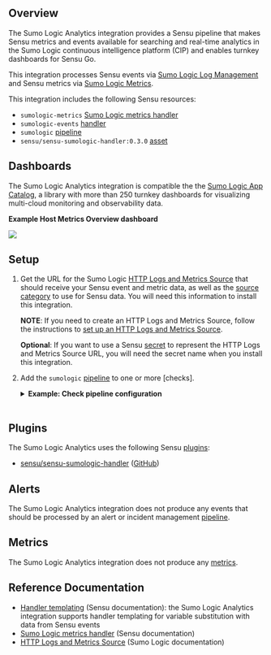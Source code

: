 ## Overview

<!-- Sensu Integration description; supports markdown -->

The Sumo Logic Analytics integration provides a Sensu pipeline that makes Sensu metrics and events available for searching and real-time analytics in the Sumo Logic continuous intelligence platform (CIP) and enables turnkey dashboards for Sensu Go.

This integration processes Sensu events via [Sumo Logic Log Management] and Sensu metrics via [Sumo Logic Metrics].

This integration includes the following Sensu resources:

* `sumologic-metrics` [Sumo Logic metrics handler]
* `sumologic-events` [handler]
* `sumologic` [pipeline]
* `sensu/sensu-sumologic-handler:0.3.0` [asset]

## Dashboards

<!-- List of supported dashboards w/ screenshots (supports png, jpeg, and gif images; relative paths only; e.g. `![](img/dashboard-1.png)` )-->

The Sumo Logic Analytics integration is compatible the the [Sumo Logic App Catalog][sumologic-app-catalog], a library with more than 250 turnkey dashboards for visualizing multi-cloud monitoring and observability data.

**Example Host Metrics Overview dashboard**

![](img/example-dashboard.png)

## Setup

<!-- Sensu Integration setup instructions, including Sensu agent configuration and external component configuration -->
<!-- EXAMPLE: what configuration (if any) is required in a third-party service to enable monitoring? -->

1. Get the URL for the Sumo Logic [HTTP Logs and Metrics Source] that should receive your Sensu event and metric data, as well as the [source category] to use for Sensu data. You will need this information to install this integration.

   **NOTE**: If you need to create an HTTP Logs and Metrics Source, follow the instructions to [set up an HTTP Logs and Metrics Source].

   **Optional**: If you want to use a Sensu [secret] to represent the HTTP Logs and Metrics Source URL, you will need the secret name when you install this integration.

1. Add the `sumologic` [pipeline] to one or more [checks].

   <details><summary><strong>Example: Check pipeline configuration</strong></summary>

   ```yaml
   spec:
     pipelines:
       - api_version: core/v2
         type: Pipeline
         name: sumologic
   ```

   </details>
   <br>

## Plugins

<!-- Links to any Sensu Integration dependencies (i.e. Sensu Plugins) -->

The Sumo Logic Analytics uses the following Sensu [plugins]:

- [sensu/sensu-sumologic-handler][sensu-sumologic-handler-bonsai] ([GitHub][sensu-sumologic-handler-github])

## Alerts

<!-- List of all alerts generated by this integration. -->

The Sumo Logic Analytics integration does not produce any events that should be processed by an alert or incident management [pipeline].

## Metrics

<!-- List of all metrics or events collected by this integration. -->

The Sumo Logic Analytics integration does not produce any [metrics].

## Reference Documentation

<!-- Please provide links to any relevant reference documentation to help users learn more and/or troubleshoot this integration; specifically including any third-party software documentation. -->

* [Handler templating][handler-templating] (Sensu documentation): the Sumo Logic Analytics integration supports handler templating for variable substitution with data from Sensu events
* [Sumo Logic metrics handler] (Sensu documentation)
* [HTTP Logs and Metrics Source] (Sumo Logic documentation)


<!-- Links -->
[check]: https://docs.sensu.io/sensu-go/latest/observability-pipeline/observe-schedule/checks/
[asset]: https://docs.sensu.io/sensu-go/latest/plugins/assets/
[subscription]: https://docs.sensu.io/sensu-go/latest/observability-pipeline/observe-schedule/subscriptions/
[subscriptions]: https://docs.sensu.io/sensu-go/latest/observability-pipeline/observe-schedule/subscriptions/
[agents]: https://docs.sensu.io/sensu-go/latest/observability-pipeline/observe-schedule/agent/
[annotation]: https://docs.sensu.io/sensu-go/latest/observability-pipeline/observe-schedule/agent/#general-configuration-flags
[plugins]: https://docs.sensu.io/sensu-go/latest/plugins/
[metrics]: https://docs.sensu.io/sensu-go/latest/observability-pipeline/observe-schedule/metrics/
[pipeline]: https://docs.sensu.io/sensu-go/latest/observability-pipeline/observe-process/pipelines/
[handler]: https://docs.sensu.io/sensu-go/latest/observability-pipeline/observe-process/handlers/
[tokens]: https://docs.sensu.io/sensu-go/latest/observability-pipeline/observe-schedule/tokens/
[handler-templating]: https://docs.sensu.io/sensu-go/latest/observability-pipeline/observe-process/handler-templates/
[sensu-plus]: https://sensu.io/features/analytics
[sensu-sumologic-handler-bonsai]: https://bonsai.sensu.io/assets/sensu/sensu-sumologic-handler
[sensu-sumologic-handler-github]: https://github.com/sensu/sensu-sumologic-handler
[sumologic-app-catalog]: https://help.sumologic.com/01Start-Here/Library/Apps-in-Sumo-Logic/Install-Apps-from-the-Library
[secret]: https://docs.sensu.io/sensu-go/latest/operations/manage-secrets/secrets-management/
[sumologic-hosted-collector]: https://help.sumologic.com/03Send-Data/Hosted-Collectors
[HTTP Logs and Metrics Source]: https://help.sumologic.com/03Send-Data/Sources/02Sources-for-Hosted-Collectors/HTTP-Source
[Sumo Logic Log Management]: https://www.sumologic.com/solutions/log-management/
[Sumo Logic Metrics]: https://help.sumologic.com/Metrics/
[Sumo Logic metrics handler]: https://docs.sensu.io/sensu-go/latest/observability-pipeline/observe-process/sumo-logic-metrics-handlers/
[set up an HTTP Logs and Metrics Source]: https://docs.sensu.io/sensu-go/latest/sensu-plus/#set-up-an-http-logs-and-metrics-source
[source category]: https://help.sumologic.com/03Send-Data/01-Design-Your-Deployment/Best-Practices%3A-Good-Source-Category%2C-Bad-Source-Category
